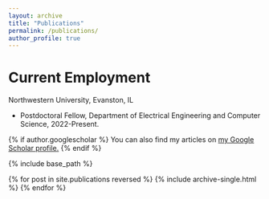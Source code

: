 ```yaml
---
layout: archive
title: "Publications"
permalink: /publications/
author_profile: true
---
```



Current Employment
======
Northwestern University, Evanston, IL
- Postdoctoral Fellow, Department of Electrical Engineering and Computer Science, 2022-Present.

{% if author.googlescholar %}
  You can also find my articles on <u><a href="{{author.googlescholar}}">my Google Scholar profile</a>.</u>
{% endif %}

{% include base_path %}

{% for post in site.publications reversed %}
  {% include archive-single.html %}
{% endfor %}
